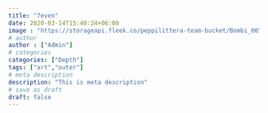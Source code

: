 ```yaml
---
title: "7even"
date: 2020-03-14T15:40:24+06:00
image : "https://storageapi.fleek.co/peppilittera-team-bucket/Bombi_007.jpeg"
# author
author : ["Admin"]
# categories
categories: ["Depth"]
tags: ["art","outer"]
# meta description
description: "This is meta description"
# save as draft
draft: false
---
```


